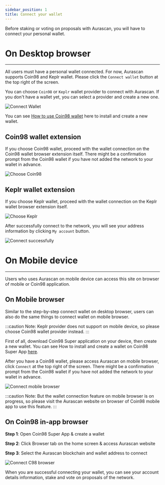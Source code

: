 ```yaml
---
sidebar_position: 1
title: Connect your wallet
---
```


Before staking or voting on proposals with Aurascan, you will have to connect your personal wallet. 

# On Desktop browser
---

All users must have a personal wallet connected. For now, Aurascan supports Coin98 and Keplr wallet. Please click the `Connect wallet` button at the top right of the screen.

You can choose `Coin98` or `Keplr` wallet provider to connect with Aurascan. If you don't have a wallet yet, you can select a provider and create a new one.

![Connect Wallet](/img/main/connect_wallet.png)

You can see [How to use Coin98 wallet](https://coin98.net/what-is-coin98-wallet) here to install and create a new wallet.

## Coin98 wallet extension
If you choose Coin98 wallet, proceed with the wallet connection on the Coin98 wallet browser extension itself. There might be a confirmation prompt from the Coin98 wallet if you have not added the network to your wallet in advance.

![Choose Coin98](/img/main/C98_wallet_extension.png)

## Keplr wallet extension
If you choose Keplr wallet, proceed with the wallet connection on the Keplr wallet browser extension itself.

![Choose Keplr](/img/main/Keplr_wallet_extension.png)

After successfully connect to the network, you will see your address information by clicking `My account` button.

![Connect successfully](/img/main/account_details.png)

# On Mobile device
---

Users who uses Aurascan on mobile device can access this site on browser of mobile or Coin98 application.

## On Mobile browser

Similar to the step-by-step connect wallet on desktop browser, users can also do the same things to connect wallet on mobile browser.

:::caution Note:
Keplr provider does not support on mobile device, so please choose Coin98 wallet provider instead.
:::

First of all, download Coin98 Super application on your device, then create a new wallet.
You can see How to install and create a wallet on Coin98 Super App [here](https://coin98.net/what-is-coin98-wallet).

After you have a Coin98 wallet, please access Aurascan on mobile browser, click `Connect` at the top right of the screen. There might be a confirmation prompt from the Coin98 wallet if you have not added the network to your wallet in advance.

![Connect mobile browser](/img/aurascan/Getting_Started_Connect_your_wallet_connect_c98_mobile.png)

:::caution Note:
But the wallet connection feature on mobile browser is on progress, so please visit the Aurascan website on browser of Coin98 mobile app to use this feature.
:::

## On Coin98 in-app browser

**Step 1**: Open Coin98 Super App & create a wallet 

**Step 2**: Click Browser tab on the home screen & access Aurascan website

**Step 3**: Select the Aurascan blockchain and wallet address to connect

![Connect C98 browser](/img/main/C98_in_app_browser.png)

When you are successful connecting your wallet, you can see your account details information, stake and vote on proposals of the network.


